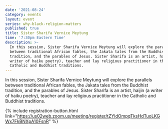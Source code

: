 ```yaml
---
date: '2021-08-24'
category: events
layout: event
series: why-black-religion-matters
published: true
title: Sister Sharifa Vernice Meytung
time: '7:30pm Eastern Time'
description: >-
  In this session, Sister Sharifa Vernice Meytung will explore the parallels
  between traditional African fables, the Jakata tales from the Buddhist
  tradition, and the parables of Jesus. Sister Sharifa is an artist, haijin (a
  writer of haiku poetry), teacher and lay religious practitioner in the
  Catholic and Buddhist traditions.
---
```

In this session, Sister Sharifa Vernice Meytung will explore the parallels between traditional African fables, the Jakata tales from the Buddhist tradition, and the parables of Jesus. Sister Sharifa is an artist, haijin (a writer of haiku poetry), teacher and lay religious practitioner in the Catholic and Buddhist traditions.

{% include registration-button.html link="https://us02web.zoom.us/meeting/register/tZYldOmpqTksHdTuoLKGWx7FkBNXpA10FsnR" %}
